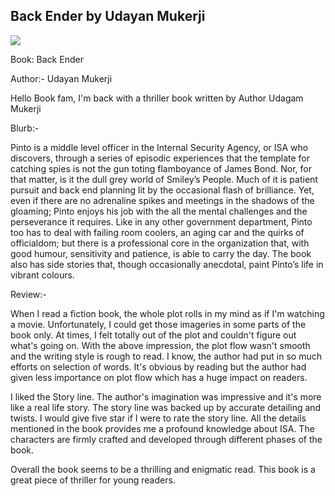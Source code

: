 ## Back Ender by Udayan Mukerji

<img src="https://i.pinimg.com/736x/19/45/91/19459143d346ffe77f7c7afd1bb1a248.jpg">

Book: Back Ender

Author:- Udayan Mukerji

Hello Book fam, I'm back with a thriller book written by Author Udagam Mukerji

<script type="text/javascript">amzn_assoc_ad_type ="responsive_search_widget"; amzn_assoc_tracking_id ="thatchayanira-21"; amzn_assoc_marketplace ="amazon"; amzn_assoc_region ="IN"; amzn_assoc_placement =""; amzn_assoc_search_type = "search_widget";amzn_assoc_width ="auto"; amzn_assoc_height ="auto"; amzn_assoc_default_search_category ="Books"; amzn_assoc_default_search_key ="";amzn_assoc_theme ="light"; amzn_assoc_bg_color ="FFFFFF"; </script><script src="//z-in.amazon-adsystem.com/widgets/q?ServiceVersion=20070822&Operation=GetScript&ID=OneJS&WS=1&Marketplace=IN"></script>


Blurb:-

Pinto is a middle level officer in the Internal Security Agency, or ISA who discovers, through a series of episodic experiences that the template for catching spies is not the gun toting flamboyance of James Bond. Nor, for that matter, is it the dull grey world of Smiley’s People. Much of it is patient pursuit and back end planning lit by the occasional flash of brilliance. Yet, even if there are no adrenaline spikes and meetings in the shadows of the gloaming; Pinto enjoys his job with the all the mental challenges and the perseverance it requires. Like in any other government department, Pinto too has to deal with failing room coolers, an aging car and the quirks of officialdom; but there is a professional core in the organization that, with good humour, sensitivity and patience, is able to carry the day. The book also has side stories that, though occasionally anecdotal, paint Pinto’s life in vibrant colours.

Review:-

When I read a fiction book, the whole plot rolls in my mind as if I'm watching a movie. Unfortunately, I could get those imageries in some parts of the book only. At times, I felt totally out of the plot and couldn't figure out what's going on. With the above impression, the plot flow wasn't smooth and the writing style is rough to read. I know, the author had put in so much efforts on selection of words. It's obvious by reading but the author had given less importance on plot flow which has a huge impact on readers.

I liked the Story line. The author's imagination was impressive and it's more like a real life story. The story line was backed up by accurate detailing and twists. I would give five star if I were to rate the story line. All the details mentioned in the book provides me a profound knowledge about ISA. The characters are firmly crafted and developed through different phases of the book.

Overall the book seems to be a thrilling and enigmatic read. This book is a great piece of thriller for young readers.
